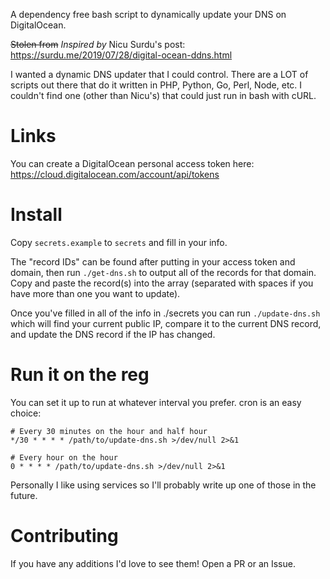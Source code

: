 A dependency free bash script to dynamically update your DNS on DigitalOcean.

~~Stolen from~~ _Inspired by_ Nicu Surdu's post: https://surdu.me/2019/07/28/digital-ocean-ddns.html

I wanted a dynamic DNS updater that I could control. There are a LOT of scripts out there that do it written in PHP, Python, Go, Perl, Node, etc. I couldn't find one (other than Nicu's) that could just run in bash with cURL.

# Links

You can create a DigitalOcean personal access token here: https://cloud.digitalocean.com/account/api/tokens

# Install

Copy `secrets.example` to `secrets` and fill in your info.

The "record IDs" can be found after putting in your access token and domain, then run `./get-dns.sh` to output all of the records for that domain. Copy and paste the record(s) into the array (separated with spaces if you have more than one you want to update).

Once you've filled in all of the info in ./secrets you can run `./update-dns.sh` which will find your current public IP, compare it to the current DNS record, and update the DNS record if the IP has changed.

# Run it on the reg

You can set it up to run at whatever interval you prefer. cron is an easy choice:

```
# Every 30 minutes on the hour and half hour
*/30 * * * * /path/to/update-dns.sh >/dev/null 2>&1

# Every hour on the hour
0 * * * * /path/to/update-dns.sh >/dev/null 2>&1
```

Personally I like using services so I'll probably write up one of those in the future.

# Contributing

If you have any additions I'd love to see them! Open a PR or an Issue.
